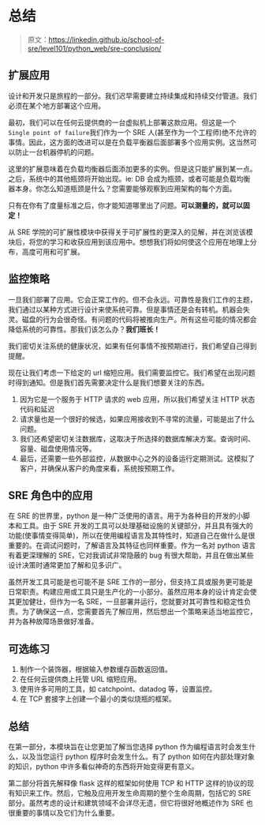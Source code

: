 # 总结

> 原文：<https://linkedin.github.io/school-of-sre/level101/python_web/sre-conclusion/>

## 扩展应用

设计和开发只是旅程的一部分。我们迟早需要建立持续集成和持续交付管道。我们必须在某个地方部署这个应用。

最初，我们可以在任何云提供商的一台虚拟机上部署这款应用。但这是一个`Single point of failure`我们作为一个 SRE 人(甚至作为一个工程师)绝不允许的事情。因此，这方面的改进可以是在负载平衡器后面部署多个应用实例。这当然可以防止一台机器停机的问题。

这里的扩展意味着在负载均衡器后面添加更多的实例。但是这只能扩展到某一点。之后，系统中的其他瓶颈将开始出现。ie: DB 会成为瓶颈，或者可能是负载均衡器本身。你怎么知道瓶颈是什么？您需要能够观察到应用架构的每个方面。

只有在你有了度量标准之后，你才能知道哪里出了问题。**可以测量的，就可以固定！**

从 SRE 学院的可扩展性模块中获得关于可扩展性的更深入的见解，并在浏览该模块后，将您的学习和收获应用到该应用中。想想我们将如何使这个应用在地理上分布，高度可用和可扩展。

## 监控策略

一旦我们部署了应用。它会正常工作的。但不会永远。可靠性是我们工作的主题，我们通过以某种方式进行设计来使系统可靠。但是事情还是会有转机。机器会失灵。磁盘的行为会很奇怪。有问题的代码将被推向生产。所有这些可能的情况都会降低系统的可靠性。那我们该怎么办？**我们班长！**

我们密切关注系统的健康状况，如果有任何事情不按预期进行，我们希望自己得到提醒。

现在让我们考虑一下给定的 url 缩短应用。我们需要监控它。我们希望在出现问题时得到通知。但是我们首先需要决定什么是我们想要关注的东西。

1.  因为它是一个服务于 HTTP 请求的 web 应用，所以我们希望关注 HTTP 状态代码和延迟
2.  请求量也是一个很好的候选，如果应用接收到不寻常的流量，可能是出了什么问题。
3.  我们还希望密切关注数据库，这取决于所选择的数据库解决方案。查询时间、容量、磁盘使用情况等。
4.  最后，还需要一些外部监控，从数据中心之外的设备运行定期测试。这模拟了客户，并确保从客户的角度来看，系统按预期工作。

## SRE 角色中的应用

在 SRE 的世界里，python 是一种广泛使用的语言。用于为各种目的开发的小脚本和工具。由于 SRE 开发的工具可以处理基础设施的关键部分，并且具有强大的功能(使事情变得简单)，所以在使用编程语言及其特性时，知道自己在做什么是很重要的。在调试问题时，了解语言及其特征也同样重要。作为一名对 python 语言有着更深理解的 SRE，它对我调试非常隐蔽的 bug 有很大帮助，并且在做出某些设计决策时通常更加了解和见多识广。

虽然开发工具可能是也可能不是 SRE 工作的一部分，但支持工具或服务更可能是日常职责。构建应用或工具只是生产化的一小部分。虽然应用本身的设计肯定会使其更加健壮，但作为一名 SRE，一旦部署并运行，您就要对其可靠性和稳定性负责。为了确保这一点，您需要首先了解应用，然后想出一个策略来适当地监控它，并为各种故障场景做好准备。

## 可选练习

1.  制作一个装饰器，根据输入参数缓存函数返回值。
2.  在任何云提供商上托管 URL 缩短应用。
3.  使用许多可用的工具，如 catchpoint、datadog 等，设置监控。
4.  在 TCP 套接字上创建一个最小的类似烧瓶的框架。

## 总结

在第一部分，本模块旨在让您更加了解当您选择 python 作为编程语言时会发生什么，以及当您运行 python 程序时会发生什么。有了 python 如何在内部处理对象的知识，python 中许多看似神奇的东西将开始变得更有意义。

第二部分将首先解释像 flask 这样的框架如何使用 TCP 和 HTTP 这样的协议的现有知识来工作。然后，它触及应用开发生命周期的整个生命周期，包括它的 SRE 部分。虽然考虑的设计和建筑领域不会详尽无遗，但它将很好地概述作为 SRE 也很重要的事情以及它们为什么重要。